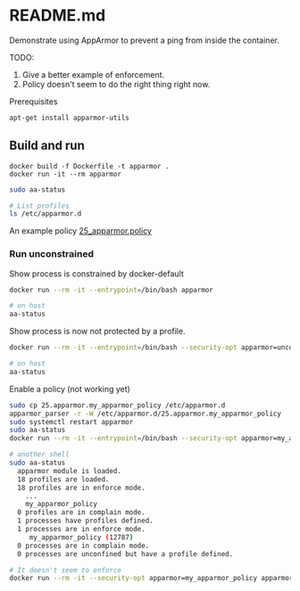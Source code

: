 # README.md
Demonstrate using AppArmor to prevent a ping from inside the container. 

TODO: 
1. Give a better example of enforcement.  
1. Policy doesn't seem to do the right thing right now.  

Prerequisites 
```sh
apt-get install apparmor-utils
```

## Build and run
```
docker build -f Dockerfile -t apparmor .          
docker run -it --rm apparmor 
```

```sh
sudo aa-status

# List profiles
ls /etc/apparmor.d
```

An example policy [25_apparmor.policy](./25_apparmor.policy)

### Run unconstrained
Show process is constrained by docker-default
```sh
docker run --rm -it --entrypoint=/bin/bash apparmor

# on host
aa-status
```

Show process is now not protected by a profile.  
```sh
docker run --rm -it --entrypoint=/bin/bash --security-opt apparmor=unconfined apparmor

# on host
aa-status
```

Enable a policy (not working yet)
```sh
sudo cp 25.apparmor.my_apparmor_policy /etc/apparmor.d              
apparmor_parser -r -W /etc/apparmor.d/25.apparmor.my_apparmor_policy
sudo systemctl restart apparmor
sudo aa-status
docker run --rm -it --entrypoint=/bin/bash --security-opt apparmor=my_apparmor_policy apparmor

# another shell
sudo aa-status
  apparmor module is loaded.
  18 profiles are loaded.
  18 profiles are in enforce mode.
    ...
    my_apparmor_policy
  0 profiles are in complain mode.
  1 processes have profiles defined.
  1 processes are in enforce mode.
     my_apparmor_policy (12787) 
  0 processes are in complain mode. 
  0 processes are unconfined but have a profile defined.

# It doesn't seem to enforce
docker run --rm -it --security-opt apparmor=my_apparmor_policy apparmor 
```
